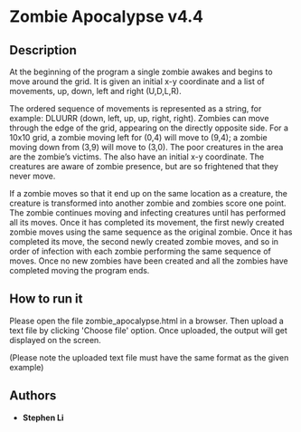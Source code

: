 # Zombie Apocalypse v4.4 

## Description

At the beginning of the program a single zombie awakes and begins to move around the grid. It is given an initial x-y coordinate and a list of movements, up, down, left and right (U,D,L,R).

The ordered sequence of movements is represented as a string, for example: DLUURR (down, left, up, up, right, right). Zombies can move through the edge of the grid, appearing on the directly opposite side. For a 10x10 grid, a zombie moving left for (0,4) will move to (9,4); a zombie moving down from (3,9) will move to (3,0). The poor creatures in the area are the zombie’s victims. The also have an initial x-y coordinate. The creatures are aware of zombie presence, but are so frightened that they
never move.

If a zombie moves so that it end up on the same location as a creature, the creature is transformed into another zombie and zombies score one point. The zombie continues moving and infecting creatures until has performed all its moves. Once it has completed its movement, the first newly created zombie moves using the same sequence as the original zombie. Once it has completed its move, the second newly created zombie moves, and so in order of infection with each zombie performing the same sequence of moves. Once no new zombies have been created and all the zombies have completed moving the program ends.

## How to run it

Please open the file zombie_apocalypse.html in a browser. Then upload a text file by clicking 'Choose file' option. Once uploaded, the output will get displayed on the screen.

(Please note the uploaded text file must have the same format as the given example)

## Authors

* **Stephen Li**
